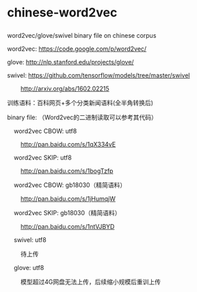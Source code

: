 # chinese-word2vec</p>
word2vec/glove/swivel binary file on chinese corpus</p>

word2vec: https://code.google.com/p/word2vec/</p>
glove: http://nlp.stanford.edu/projects/glove/</p>
swivel: https://github.com/tensorflow/models/tree/master/swivel</p>
&nbsp;&nbsp;&nbsp;&nbsp;&nbsp;&nbsp;&nbsp;&nbsp;http://arxiv.org/abs/1602.02215</p>

训练语料：百科网页+多个分类新闻语料(全半角转换后)</p>

binary file: （Word2vec的二进制读取可以参考其代码）</p>
&nbsp;&nbsp;&nbsp;&nbsp;word2vec CBOW: utf8</p>
&nbsp;&nbsp;&nbsp;&nbsp;&nbsp;&nbsp;&nbsp;&nbsp;http://pan.baidu.com/s/1qX334vE</p>
&nbsp;&nbsp;&nbsp;&nbsp;word2vec SKIP: utf8</p>
&nbsp;&nbsp;&nbsp;&nbsp;&nbsp;&nbsp;&nbsp;&nbsp;http://pan.baidu.com/s/1bogTzfp</p>
&nbsp;&nbsp;&nbsp;&nbsp;word2vec CBOW: gb18030（精简语料）</p>
&nbsp;&nbsp;&nbsp;&nbsp;&nbsp;&nbsp;&nbsp;&nbsp;http://pan.baidu.com/s/1jHumqjW</p>
&nbsp;&nbsp;&nbsp;&nbsp;word2vec SKIP: gb18030（精简语料）</p>
&nbsp;&nbsp;&nbsp;&nbsp;&nbsp;&nbsp;&nbsp;&nbsp;http://pan.baidu.com/s/1ntVJBYD</p>
&nbsp;&nbsp;&nbsp;&nbsp;swivel: utf8</p>
&nbsp;&nbsp;&nbsp;&nbsp;&nbsp;&nbsp;&nbsp;&nbsp;待上传</p>
&nbsp;&nbsp;&nbsp;&nbsp;glove: utf8</p>
&nbsp;&nbsp;&nbsp;&nbsp;&nbsp;&nbsp;&nbsp;&nbsp;模型超过4G网盘无法上传，后续缩小规模后重训上传</p>
